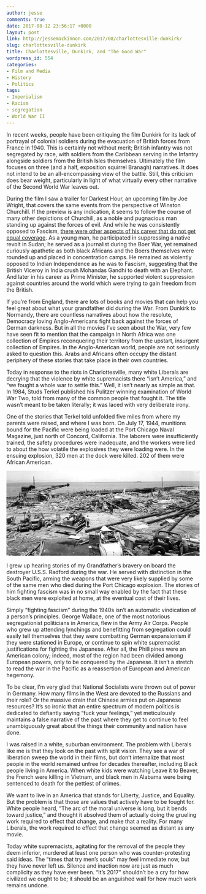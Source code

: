 ```yaml
---
author: jesse
comments: true
date: 2017-08-12 23:56:17 +0000
layout: post
link: http://jessemackinnon.com/2017/08/charlottesville-dunkirk/
slug: charlottesville-dunkirk
title: Charlottesville, Dunkirk, and "The Good War"
wordpress_id: 554
categories:
- Film and Media
- History
- Politics
tags:
- Imperialism
- Racism
- segregation
- World War II
---
```


In recent weeks, people have been critiquing the film Dunkirk for its lack of portrayal of colonial soldiers during the evacuation of British forces from France in 1940. This is certainly not without merit; British infantry was not segregated by race, with soldiers from the Caribbean serving in the Infantry alongside soldiers from the British Isles themselves. Ultimately the film focuses on three (and a half, exposition squirrel Branagh) narratives. It does not intend to be an all-encompassing view of the battle. Still, this criticism does bear weight, particularly in light of what virtually every other narrative of the Second World War leaves out.

During the film I saw a trailer for Darkest Hour, an upcoming film by Joe Wright, that covers the same events from the perspective of Winston Churchill. If the preview is any indication, it seems to follow the course of many other depictions of Churchill, as a noble and pugnacious man standing up against the forces of evil. And while he was consistently opposed to Fascism, [there were other aspects of his career that do not get equal coverage](http://www.independent.co.uk/news/uk/politics/not-his-finest-hour-the-dark-side-of-winston-churchill-2118317.html). As a young man, he participated in suppressing a native revolt in Sudan; he served as a journalist during the Boer War, yet remained curiously apathetic as both black Africans and the Boers themselves were rounded up and placed in concentration camps. He remained as violently opposed to Indian Independence as he was to Fascism, suggesting that the British Viceroy in India crush Mohandas Gandhi to death with an Elephant. And later in his career as Prime Minister, he supported violent suppression against countries around the world which were trying to gain freedom from the British.

If you’re from England, there are lots of books and movies that can help you feel great about what your grandfather did during the War. From Dunkirk to Normandy, there are countless narratives about how the resolute, Democracy loving Anglo-Americans fight back against the forces of German darkness. But in all the movies I’ve seen about the War, very few have seen fit to mention that the campaign in North Africa was one collection of Empires reconquering their territory from the upstart, insurgent collection of Empires. In the Anglo-American world, people are not seriously asked to question this. Arabs and Africans often occupy the distant periphery of these stories that take place in their own countries.

Today in response to the riots in Charlottesville, many white Liberals are decrying that the violence by white supremacists there “isn’t America,” and “we fought a whole war to settle this.” Well, it isn’t nearly as simple as that. In 1984, Studs Terkel published his Pulitzer winning examination of World War Two, told from many of the common people that fought it. The title wasn’t meant to be taken literally; it was laced with very deliberate irony.

One of the stories that Terkel told unfolded five miles from where my parents were raised, and where I was born. On July 17, 1944, munitions bound for the Pacific were being loaded at the Port Chicago Naval Magazine, just north of Concord, California. The laborers were insufficiently trained, the safety procedures were inadequate, and the workers were lied to about the how volatile the explosives they were loading were. In the ensuing explosion, 320 men at the dock were killed. 202 of them were African American.

<img src="/images/2017/Portchicago2.jpg" alt="Picture showing the wreckage at Port Chicago">

I grew up hearing stories of my Grandfather’s bravery on board the destroyer U.S.S. Radford during the war. He served with distinction in the South Pacific, arming the weapons that were very likely supplied by some of the same men who died during the Port Chicago explosion. The stories of him fighting fascism was in no small way enabled by the fact that these black men were exploited at home, at the eventual cost of their lives.

Simply “fighting fascism” during the 1940s isn’t an automatic vindication of a person’s principles. George Wallace, one of the most notorious segregationist politicians in America, flew in the Army Air Corps. People who grew up attending lynchings and benefitting from segregation could easily tell themselves that they were combatting German expansionism if they were stationed in Europe, or continue to spin white supremacist justifications for fighting the Japanese. After all, the Phillipines were an American colony; indeed, most of the region had been divided among European powers, only to be conquered by the Japanese. It isn’t a stretch to read the war in the Pacific as a reassertion of European and American hegemony.

To be clear, I’m very glad that National Socialists were thrown out of power in Germany. How many films in the West are devoted to the Russians and their role? Or the massive drain that Chinese armies put on Japanese resources? It’s so ironic that an entire spectrum of modern politics is dedicated to defiantly saying “fuck your feelings,” yet meticulously maintains a false narrative of the past where they get to continue to feel unambiguously great about the things their community and nation have done.

I was raised in a white, suburban environment. The problem with Liberals like me is that they look on the past with split vision. They see a war of liberation sweep the world in their films, but don’t internalize that most people in the world remained unfree for decades thereafter, including Black people living in America. When white kids were watching Leave it to Beaver, the French were killing in Vietnam, and black men in Alabama were being sentenced to death for the pettiest of crimes.

We want to live in an America that stands for Liberty, Justice, and Equality. But the problem is that those are values that actively have to be fought for. White people heard, “The arc of the moral universe is long, but it bends toward justice,” and thought it absolved them of actually doing the grueling work required to effect that change, and make that a reality. For many Liberals, the work required to effect that change seemed as distant as any movie.

Today white supremacists, agitating for the removal of the people they deem inferior, murdered at least one person who was counter-protesting said ideas. The “times that try men’s souls” may feel immediate now, but they have never left us. Silence and inaction now are just as much complicity as they have ever been. “It’s 2017” shouldn’t be a cry for how civilized we ought to be; it should be an anguished wail for how much work remains undone.
